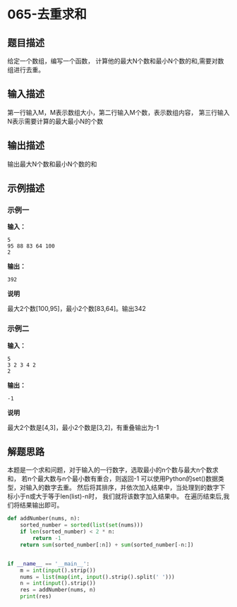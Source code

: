 # 065-去重求和

## 题目描述

给定一个数组，编写一个函数，
计算他的最大N个数和最小N个数的和,需要对数组进行去重。

## 输入描述
第一行输入M，M表示数组大小，第二行输入M个数，表示数组内容，
第三行输入N表示需要计算的最大最小N的个数

## 输出描述

输出最大N个数和最小N个数的和

## 示例描述

### 示例一

**输入：**
```
5
95 88 83 64 100
2
```

**输出：**
```
392
```
**说明**

最大2个数[100,95]，最小2个数[83,64]。输出342

### 示例二

**输入：**

```
5
3 2 3 4 2
2
```

**输出：**

```
-1
```
**说明**

最大2个数是[4,3]，最小2个数是[3,2]，有重叠输出为-1

## 解题思路

本题是一个求和问题，对于输入的一行数字，选取最小的n个数与最大n个数求和，
若n个最大数与n个最小数有重合，则返回-1
可以使用Python的set()数据类型，对输入的数字去重。
然后将其排序，并依次加入结果中，当处理到的数字下标小于n或大于等于len(list)-n时，
我们就将该数字加入结果中。
在遍历结束后,我们将结果输出即可。



```python
def addNumber(nums, n):
    sorted_number = sorted(list(set(nums)))
    if len(sorted_number) < 2 * n:
        return -1
    return sum(sorted_number[:n]) + sum(sorted_number[-n:])


if __name__ == '__main__':
    m = int(input().strip())
    nums = list(map(int, input().strip().split(' ')))
    n = int(input().strip())
    res = addNumber(nums, n)
    print(res)

```


